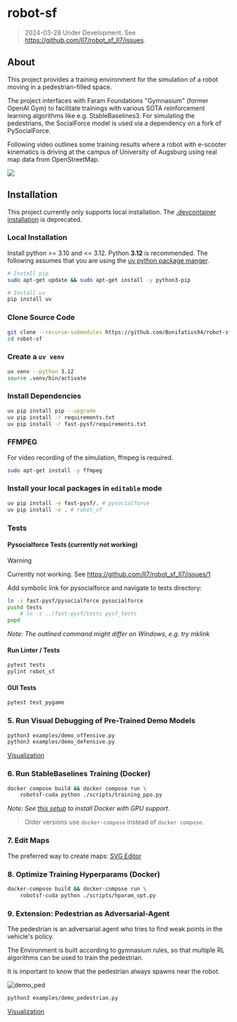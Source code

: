 # robot-sf

> 2024-03-28 Under Development. See <https://github.com/ll7/robot_sf_ll7/issues>.

## About

This project provides a training environment for the simulation of a robot moving
in a pedestrian-filled space.

The project interfaces with Faram Foundations "Gymnasium" (former OpenAI Gym)
to facilitate trainings with various
SOTA reinforcement learning algorithms like e.g. StableBaselines3.
For simulating the pedestrians, the SocialForce model is used via a dependency
on a fork of PySocialForce.

Following video outlines some training results where a robot with e-scooter
kinematics is driving at the campus of University of Augsburg using real
map data from OpenStreetMap.

![](./docs/video/demo_01.gif)

## Installation

This project currently only supports local installation. The [.devcontainer installation](./.devcontainer/readme.md) is deprecated.

### Local Installation

Install python >= 3.10 and <= 3.12. Python **3.12** is recommended.
The following assumes that you are using the [uv python package manger](https://docs.astral.sh/uv/).

```sh
# Install pip
sudo apt-get update && sudo apt-get install -y python3-pip

# Install uv
pip install uv
```

### Clone Source Code

```sh
git clone --recurse-submodules https://github.com/Bonifatius94/robot-sf
cd robot-sf
```

### Create a `uv venv`

```sh
uv venv --python 3.12
source .venv/bin/activate
```

### Install Dependencies

```sh
uv pip install pip --upgrade
uv pip install -r requirements.txt
uv pip install -r fast-pysf/requirements.txt
```

### FFMPEG

For video recording of the simulation, ffmpeg is required.

```sh
sudo apt-get install -y ffmpeg
```

### Install your local packages in `editable` mode

```sh
uv pip install -e fast-pysf/. # pysocialforce
uv pip install -e . # robot_sf
```
### Tests

#### Pysocialforce Tests (**currently not working**)

> [!WARNING]  
> Currently not working. See https://github.com/ll7/robot_sf_ll7/issues/1

Add symbolic link for pysocialforce and navigate to tests directory:

```sh
ln -s fast-pysf/pysocialforce pysocialforce
pushd tests
    # ln -s ../fast-pysf/tests pysf_tests
popd
```

*Note: The outlined command might differ on Windows, e.g. try mklink*

#### Run Linter / Tests

```sh
pytest tests
pylint robot_sf
```

#### GUI Tests

```sh
pytest test_pygame
```

### 5. Run Visual Debugging of Pre-Trained Demo Models

```sh
python3 examples/demo_offensive.py
python3 examples/demo_defensive.py
```

[Visualization](./docs/SIM_VIEW.md)

### 6. Run StableBaselines Training (Docker)

```sh
docker compose build && docker compose run \
    robotsf-cuda python ./scripts/training_ppo.py
```

*Note: See [this setup](./docs/GPU_SETUP.md) to install Docker with GPU support.*

> Older versions use `docker-compose` instead of `docker compose`.

### 7. Edit Maps

The preferred way to create maps: [SVG Editor](./docs/SVG_MAP_EDITOR.md)

### 8. Optimize Training Hyperparams (Docker)

```sh
docker-compose build && docker-compose run \
    robotsf-cuda python ./scripts/hparam_opt.py
```

### 9. Extension: Pedestrian as Adversarial-Agent

The pedestrian is an adversarial agent who tries to find weak points in the vehicle's policy.

The Environment is built according to gymnasium rules, so that multiple RL algorithms can be used to train the pedestrian.

It is important to know that the pedestrian always spawns near the robot.

![demo_ped](./docs/video/demo_ped.gif)

```sh
python3 examples/demo_pedestrian.py
```

[Visualization](./docs/SIM_VIEW.md)
